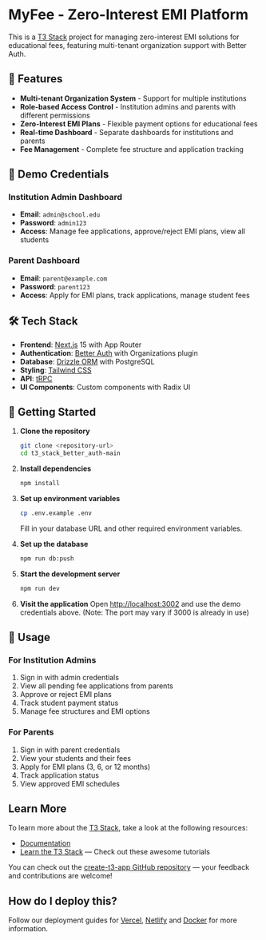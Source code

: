 # MyFee - Zero-Interest EMI Platform

This is a [T3 Stack](https://create.t3.gg/) project for managing zero-interest EMI solutions for educational fees, featuring multi-tenant organization support with Better Auth.

## 🚀 Features

- **Multi-tenant Organization System** - Support for multiple institutions
- **Role-based Access Control** - Institution admins and parents with different permissions
- **Zero-Interest EMI Plans** - Flexible payment options for educational fees
- **Real-time Dashboard** - Separate dashboards for institutions and parents
- **Fee Management** - Complete fee structure and application tracking

## 🔐 Demo Credentials

### Institution Admin Dashboard
- **Email**: `admin@school.edu`
- **Password**: `admin123`
- **Access**: Manage fee applications, approve/reject EMI plans, view all students

### Parent Dashboard  
- **Email**: `parent@example.com`
- **Password**: `parent123`
- **Access**: Apply for EMI plans, track applications, manage student fees

## 🛠️ Tech Stack

- **Frontend**: [Next.js](https://nextjs.org) 15 with App Router
- **Authentication**: [Better Auth](https://better-auth.com) with Organizations plugin
- **Database**: [Drizzle ORM](https://orm.drizzle.team) with PostgreSQL
- **Styling**: [Tailwind CSS](https://tailwindcss.com)
- **API**: [tRPC](https://trpc.io)
- **UI Components**: Custom components with Radix UI

## 🚦 Getting Started

1. **Clone the repository**
   ```bash
   git clone <repository-url>
   cd t3_stack_better_auth-main
   ```

2. **Install dependencies**
   ```bash
   npm install
   ```

3. **Set up environment variables**
   ```bash
   cp .env.example .env
   ```
   Fill in your database URL and other required environment variables.

4. **Set up the database**
   ```bash
   npm run db:push
   ```

5. **Start the development server**
   ```bash
   npm run dev
   ```

6. **Visit the application**
   Open [http://localhost:3002](http://localhost:3002) and use the demo credentials above.
   (Note: The port may vary if 3000 is already in use)

## 📱 Usage

### For Institution Admins
1. Sign in with admin credentials
2. View all pending fee applications from parents
3. Approve or reject EMI plans
4. Track student payment status
5. Manage fee structures and EMI options

### For Parents
1. Sign in with parent credentials  
2. View your students and their fees
3. Apply for EMI plans (3, 6, or 12 months)
4. Track application status
5. View approved EMI schedules

## Learn More

To learn more about the [T3 Stack](https://create.t3.gg/), take a look at the following resources:

- [Documentation](https://create.t3.gg/)
- [Learn the T3 Stack](https://create.t3.gg/en/faq#what-learning-resources-are-currently-available) — Check out these awesome tutorials

You can check out the [create-t3-app GitHub repository](https://github.com/t3-oss/create-t3-app) — your feedback and contributions are welcome!

## How do I deploy this?

Follow our deployment guides for [Vercel](https://create.t3.gg/en/deployment/vercel), [Netlify](https://create.t3.gg/en/deployment/netlify) and [Docker](https://create.t3.gg/en/deployment/docker) for more information.

